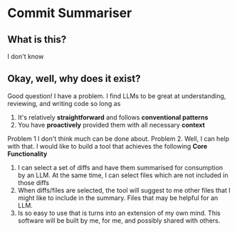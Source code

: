 # Commit Summariser

## What is this?

I don't know

## Okay, well, why does it exist?

Good question! I have a problem. I find LLMs to be great at understanding,
reviewing, and writing code so long as
1. It's relatively **straightforward** and follows **conventional patterns**
1. You have **proactively** provided them with all necessary **context** 

Problem 1 I don't think much can be done about.
Problem 2. Well, I can help with that. I would like to build a tool
that achieves the following
**Core Functionality**
1. I can select a set of diffs and have them summarised for consumption
   by an LLM. At the same time, I can select files which are not included
   in those diffs
1. When diffs/files are selected, the tool will suggest to me other
   files that I might like to include in the summary. Files that may be helpful
   for an LLM.
1. Is so easy to use that is turns into an extension of my own mind. This software
   will be built by me, for me, and possibly shared with others.

